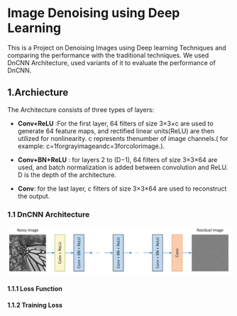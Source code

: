 # Image Denoising using Deep Learning

This is a Project on Denoising Images using Deep learning Techniques and comparing the performance with the traditional techniques. We used DnCNN Architecture, used variants of it to evaluate the performance of DnCNN.

## 1.Archiecture
The Architecture consists of three types of layers:
* **Conv+ReLU** :For the first layer, 64 filters of size 3×3×c are used to generate 64 feature maps, and rectified linear units(ReLU) are then utilized for nonlinearity. c represents thenumber of image channels.( for example: c=1forgrayimageandc=3forcolorimage.).
  
* **Conv+BN+ReLU** : for layers 2 to (D−1), 64 filters of size 3×3×64 are used, and batch normalization is added between convolution and ReLU. D is the depth of the architecture.

* **Conv**: for the last layer, c filters of size 3×3×64 are used to reconstruct the output.
  
### 1.1 DnCNN Architecture

![](DnCNN.png)

#### 1.1.1 Loss Function


#### 1.1.2 Training Loss




